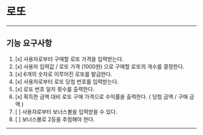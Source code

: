 # 로또 

---
## 기능 요구사항 

1. [x] 사용자로부터 구매할 로또 가격을 입력받는다. 
2. [x] 사용자 입력값 / 로또 가격 (1000원) 으로 구매할 로또의 개수를 결정한다. 
3. [x] 6개의 숫자로 이루어진 로또를 발급한다. 
4. [x] 사용자로부터 로또 당첨 번호를 입력받는다.
5. [x] 로또 번호 일치 횟수를 출력한다. 
6. [x] 획득한 금액 대비 로또 구매 가격으로 수익률을 출력한다. ( 당첨 금액 / 구매 금액 )
7. [ ] 사용자로부터 보너스볼을 입력받을 수 있다.
8. [ ] 보너스볼로 2등을 추첨해야 한다.
---
